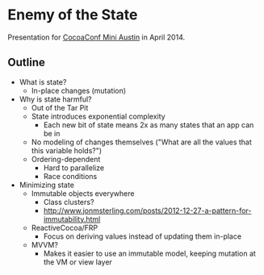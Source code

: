 # Enemy of the State

Presentation for [CocoaConf Mini
Austin](http://cocoaconf.com/austin-2014/sessions/enemy-of-state) in April 2014.

## Outline

- What is state?
  - In-place changes (mutation)
- Why is state harmful?
  - Out of the Tar Pit
  - State introduces exponential complexity
    - Each new bit of state means 2x as many states that an app can be in
  - No modeling of changes themselves ("What are all the values that this variable holds?")
  - Ordering-dependent
    - Hard to parallelize
    - Race conditions
- Minimizing state
  - Immutable objects everywhere
    - Class clusters?
    - http://www.jonmsterling.com/posts/2012-12-27-a-pattern-for-immutability.html
  - ReactiveCocoa/FRP
    - Focus on deriving values instead of updating them in-place
  - MVVM?
    - Makes it easier to use an immutable model, keeping mutation at the VM or
      view layer
